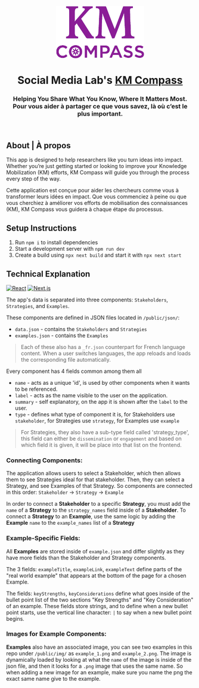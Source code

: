 <div align="center">
  <a href="https://km.socialmedialab.ca/"><img src="https://github.com/smlabto/KM-compass-app/blob/main/public/img/km_compass_logo.png" height="140px" /></a>
  <h1>Social Media Lab's <a href="https://km.socialmedialab.ca/">KM Compass</a></h1>
  <h3>Helping You Share What You Know, Where It Matters Most.<br>Pour vous aider à partager ce que vous savez, là où c’est le plus important.</h3>
</div>

<br>

## About | À propos

This app is designed to help researchers like you turn ideas into impact.
Whether you’re just getting started or looking to improve your Knowledge Mobilization (KM) efforts,
KM Compass will guide you through the process every step of the way.

Cette application est conçue pour aider les chercheurs comme vous à transformer leurs idées en impact.
Que vous commenciez à peine ou que vous cherchiez à améliorer vos efforts de mobilisation des connaissances (KM),
KM Compass vous guidera à chaque étape du processus.

## Setup Instructions

1. Run ```npm i``` to install dependencies
2. Start a development server with ```npm run dev```
3. Create a build using ```npx next build``` and start it with ```npx next start``` 


## Technical Explanation
[![React](https://img.shields.io/badge/React-%2320232a.svg?logo=react&logoColor=%2361DAFB)](#) 
[![Next.js](https://img.shields.io/badge/Next.js-black?logo=next.js&logoColor=white)](#)


The app's data is separated into three components: `Stakeholders`, `Strategies`, and `Examples`.

These components are defined in JSON files located in `/public/json/`:
- `data.json` - contains the `Stakeholders` and `Strategies`
- `examples.json` - contains the `Examples`  
> Each of these also has a `_fr.json` counterpart for French language content. When a user switches languages, the app reloads and loads the corresponding file automatically.

Every component has 4 fields common among them all 
- `name` - acts as a unique 'id', is used by other components when it wants to be referenced.
- `label` - acts as the name visible to the user on the application.
- `summary` - self explanatory, on the app it is shown after the `label` to the user.
- `type` - defines what type of component it is, for Stakeholders use `stakeholder`, for Strategies use `strategy`, for Examples use `example`

> For Strategies, they also have a sub-type field called 'strategy_type', this field can either be `dissemination` or `engagement` and based on which field it is given, it will be place into that list on the frontend.

### Connecting Components:

The application allows users to select a Stakeholder, which then allows them to see Strategies ideal for that stakeholder. Then, they can select a Strategy, and see Examples of that Strategy. So components are connected in this order: `Stakeholder` -> `Strategy` -> `Example`

In order to connect a **Stakeholder** to a specific **Strategy**, you must add the ```name``` of a **Strategy** to the ```strategy_names``` field inside of a **Stakeholder**. To connect a **Strategy** to an **Example**, use the same logic by adding the **Example** ```name``` to the ```example_names``` list of a **Strategy**

### Example-Specific Fields:

All **Examples** are stored inside of ```example.json``` and differ slightly as they have more fields than the Stakeholder and Strategy components.

The 3 fields: ```exampleTitle```, ```exampleLink```, ```exampleText``` define parts of the "real world example" that appears at the bottom of the page for a chosen Example.

The fields: ```keyStrengths```, ```keyConsiderations``` define what goes inside of the bullet point list of the two sections "Key Strengths" and "Key Consideration" of an example. These fields store strings, and to define when a new bullet point starts, use the vertical line character: ```|``` to say when a new bullet point begins.

### Images for Example Components:

**Examples** also have an associated image, you can see two examples in this repo under ```/public/img/``` as ```example_1.png``` and ```example_2.png```. The image is dynamically loaded by looking at what the ```name``` of the image is inside of the json file, and then it looks for a ```.png``` image that uses the same name. So when adding a new image for an example, make sure you name the png the exact same name give to the example.